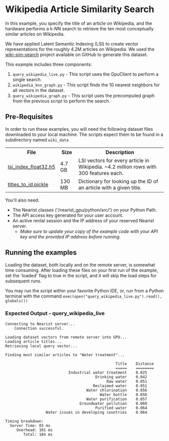 # Wikipedia Article Similarity Search

In this example, you specify the title of an article on Wikipedia, and the hardware performs a k-NN search to retrieve the ten most conceptually similar articles on Wikipedia. 

We have applied Latent Semantic Indexing (LSI) to create vector representations for the roughly 4.2M articles on Wikipedia. We used the [wiki-sim-search](http://github.com/chrisjmccormick/wiki-sim-search/) project available on GitHub to generate this dataset.

This example includes three components:
1. `query_wikipedia_live.py` - This script uses the GpuClient to perform a single search.
2. `wikipedia_knn_graph.py` - This script finds the 10 nearest neighbors for all vectors in the dataset.
3. `query_wikipedia_graph.py` - This script uses the precomputed graph from the previous script to perform the search.

## Pre-Requisites

In order to run these examples, you will need the following dataset files downloaded to your local machine. The scripts expect them to be found in a subdirectory named `wiki_data`
<table>
  <tr>  <th>File</th>               <th>Size</th>    <th>Description</th>   </tr>
 
  <tr>  <td><a href="https://drive.google.com/a/nearist.ai/file/d/1dNUxJVZSc9oQxuQp2ot1W2m4mdU-9qXl/view?usp=sharing">lsi_index_float32.h5</a></td>   <td>4.7 GB</td>   <td>LSI vectors for every article in Wikipedia. ~4.2 million rows with 300 features each.</td>    </tr>
  
  <tr>  <td><a href="https://drive.google.com/open?id=1wCg61RgNc0LbMjePSZUBUIxg1T46FujY">titles_to_id.pickle</a></td>   <td>130 MB</td>  <td>Dictionary for looking up the ID of an article with a given title.
</td>    </tr>  
</table>

You'll also need:
* The Nearist classes ('/nearist_gpu/python/src/') on your Python Path.
* The API access key generated for your user account.
* An active rental session and the IP address of your reserved Nearist server.
    * _Make sure to update your copy of the example code with your API key and the provided IP address before running._

## Running the examples

Loading the dataset, both locally and on the remote server, is somewhat time consuming. After loading these files on your first run of the example, set the 'loaded' flag to true in the script, and it will skip the load steps for subsequent runs.

You may run the script within your favorite Python IDE, or, run from a Python terminal with the command ```exec(open("query_wikipedia_live.py").read(), globals())```

### Expected Output - query_wikipedia_live
```
Connecting to Nearist server...
    Connection successful.

Loading dataset vectors from remote server into GPU...
Loading article titles...
Retrieving local query vector...

Finding most similar articles to "Water treatment"...

                                                 Title    Distance
                                                 =====    ========
                            Industrial water treatment    0.025
                                        Drinking water    0.042
                                             Raw water    0.051
                                       Reclaimed water    0.051
                                    Water chlorination    0.056
                                          Water bottle    0.056
                                    Water purification    0.057
                                 Groundwater pollution    0.060
                                        Purified water    0.064
                  Water issues in developing countries    0.064

Timing breakdown:
  Server Time: 83 ms
     Overhead: 101 ms
        Total: 184 ms
```

